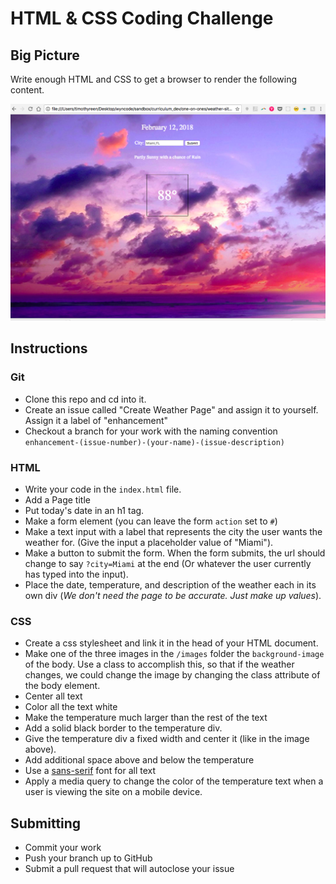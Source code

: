 # HTML & CSS Coding Challenge

## Big Picture

Write enough HTML and CSS to get a browser to render the following content.

![weather-app-screenshot](./sample.jpg)

## Instructions

### Git

* Clone this repo and cd into it.
* Create an issue called "Create Weather Page" and assign it to yourself.  Assign it a label of "enhancement"
* Checkout a branch for your work with the naming convention `enhancement-(issue-number)-(your-name)-(issue-description)`

### HTML

* Write your code in the `index.html` file.
* Add a Page title
* Put today's date in an h1 tag.
* Make a form element (you can leave the form `action` set to `#`)
* Make a text input with a label that represents the city the user wants the weather for.   (Give the input a placeholder value of "Miami").
* Make a button to submit the form.  When the form submits, the url should change to say `?city=Miami` at the end (Or whatever the user currently has typed into the input).
* Place the date, temperature, and description of the weather each in its own div (_We don't need the page to be accurate. Just make up values_).

### CSS

* Create a css stylesheet and link it in the head of your HTML document.
* Make one of the three images in the `/images` folder the `background-image` of the body.  Use a class to accomplish this, so that if the weather changes, we could change the image by changing the class attribute of the body element.
* Center all text
* Color all the text white
* Make the temperature much larger than the rest of the text
* Add a solid black border to the temperature div.
* Give the temperature div a fixed width and center it (like in the image above).
* Add additional space above and below the temperature
* Use a [sans-serif](https://en.wikipedia.org/wiki/Sans-serif) font for all text
* Apply a media query to change the color of the temperature text when a user is viewing the site on a mobile device.

## Submitting

* Commit your work
* Push your branch up to GitHub
* Submit a pull request that will autoclose your issue
